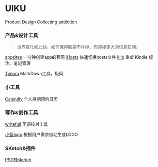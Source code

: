 # UIKU
Product Design Collecting addiction

### 产品&设计工具

> 世界变化如此快，如何保持脑袋不炸掉，而迎接更大的信息狂澜。

[appsites](http://appsites.io/)  一分钟创建app的官网
[iHosts](https://toolinbox.net/) 快速切换hosts文件
[klib](https://toolinbox.net/Klib/)  重塑 Kindle 标注、笔记管理

[Typora](https://typora.io/) MarkDown工具，极简



### 小工具

[Calendly](https://calendly.com) 个人排期预约日历



### 写作&创作工具

[writefull](http://www.writefullapp.com/) 英语校对工具

[小智logo](http://xzlogo.com/) 根据用户需求自动生成LOGO



### SKetch&插件

[PSD转sketch](https://avocode.com/convert-psd-to-sketch) 

